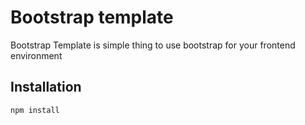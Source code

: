 # Bootstrap template

Bootstrap Template is simple thing to use bootstrap for your frontend environment

## Installation

```bash
npm install
```